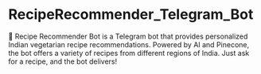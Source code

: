 # RecipeRecommender_Telegram_Bot
🍲 Recipe Recommender Bot  is a Telegram bot that provides personalized Indian vegetarian recipe recommendations. Powered by AI and Pinecone, the bot offers a variety of recipes from different regions of India. Just ask for a recipe, and the bot delivers!
